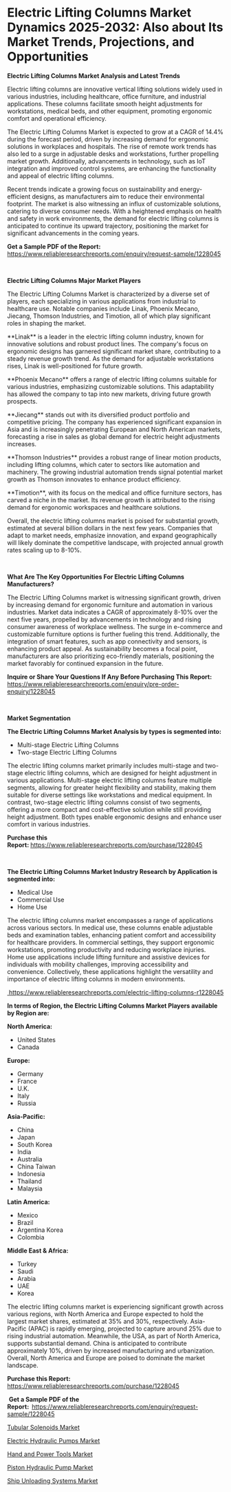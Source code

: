 <p><h1>Electric Lifting Columns Market Dynamics 2025-2032: Also about Its Market Trends, Projections, and Opportunities</h1></p><p><strong>Electric Lifting Columns Market Analysis and Latest Trends</strong></p>
<p><p>Electric lifting columns are innovative vertical lifting solutions widely used in various industries, including healthcare, office furniture, and industrial applications. These columns facilitate smooth height adjustments for workstations, medical beds, and other equipment, promoting ergonomic comfort and operational efficiency. </p><p>The Electric Lifting Columns Market is expected to grow at a CAGR of 14.4% during the forecast period, driven by increasing demand for ergonomic solutions in workplaces and hospitals. The rise of remote work trends has also led to a surge in adjustable desks and workstations, further propelling market growth. Additionally, advancements in technology, such as IoT integration and improved control systems, are enhancing the functionality and appeal of electric lifting columns. </p><p>Recent trends indicate a growing focus on sustainability and energy-efficient designs, as manufacturers aim to reduce their environmental footprint. The market is also witnessing an influx of customizable solutions, catering to diverse consumer needs. With a heightened emphasis on health and safety in work environments, the demand for electric lifting columns is anticipated to continue its upward trajectory, positioning the market for significant advancements in the coming years.</p></p>
<p><strong>Get a Sample PDF of the Report:&nbsp;</strong> <a href="https://www.reliableresearchreports.com/enquiry/request-sample/1228045?utm_campaign=8&utm_medium=2&utm_source=Github&utm_content=ia&utm_term=18022025&utm_id=electric-lifting-columns">https://www.reliableresearchreports.com/enquiry/request-sample/1228045</a></p>
<p>&nbsp;</p>
<p><strong>Electric Lifting Columns Major Market Players</strong></p>
<p><p>The Electric Lifting Columns Market is characterized by a diverse set of players, each specializing in various applications from industrial to healthcare use. Notable companies include Linak, Phoenix Mecano, Jiecang, Thomson Industries, and Timotion, all of which play significant roles in shaping the market.</p><p>**Linak** is a leader in the electric lifting column industry, known for innovative solutions and robust product lines. The company's focus on ergonomic designs has garnered significant market share, contributing to a steady revenue growth trend. As the demand for adjustable workstations rises, Linak is well-positioned for future growth.</p><p>**Phoenix Mecano** offers a range of electric lifting columns suitable for various industries, emphasizing customizable solutions. This adaptability has allowed the company to tap into new markets, driving future growth prospects.</p><p>**Jiecang** stands out with its diversified product portfolio and competitive pricing. The company has experienced significant expansion in Asia and is increasingly penetrating European and North American markets, forecasting a rise in sales as global demand for electric height adjustments increases.</p><p>**Thomson Industries** provides a robust range of linear motion products, including lifting columns, which cater to sectors like automation and machinery. The growing industrial automation trends signal potential market growth as Thomson innovates to enhance product efficiency.</p><p>**Timotion**, with its focus on the medical and office furniture sectors, has carved a niche in the market. Its revenue growth is attributed to the rising demand for ergonomic workspaces and healthcare solutions.</p><p>Overall, the electric lifting columns market is poised for substantial growth, estimated at several billion dollars in the next few years. Companies that adapt to market needs, emphasize innovation, and expand geographically will likely dominate the competitive landscape, with projected annual growth rates scaling up to 8-10%.</p></p>
<p>&nbsp;</p>
<p><strong>What Are The Key Opportunities For Electric Lifting Columns Manufacturers?</strong></p>
<p><p>The Electric Lifting Columns market is witnessing significant growth, driven by increasing demand for ergonomic furniture and automation in various industries. Market data indicates a CAGR of approximately 8-10% over the next five years, propelled by advancements in technology and rising consumer awareness of workplace wellness. The surge in e-commerce and customizable furniture options is further fueling this trend. Additionally, the integration of smart features, such as app connectivity and sensors, is enhancing product appeal. As sustainability becomes a focal point, manufacturers are also prioritizing eco-friendly materials, positioning the market favorably for continued expansion in the future.</p></p>
<p><strong>Inquire or Share Your Questions If Any Before Purchasing This Report:</strong> <a href="https://www.reliableresearchreports.com/enquiry/pre-order-enquiry/1228045?utm_campaign=8&utm_medium=2&utm_source=Github&utm_content=ia&utm_term=18022025&utm_id=electric-lifting-columns">https://www.reliableresearchreports.com/enquiry/pre-order-enquiry/1228045</a></p>
<p>&nbsp;</p>
<p><strong>Market Segmentation</strong></p>
<p><strong>The Electric Lifting Columns Market Analysis by types is segmented into:</strong></p>
<p><ul><li>Multi-stage Electric Lifting Columns</li><li>Two-stage Electric Lifting Columns</li></ul></p>
<p><p>The electric lifting columns market primarily includes multi-stage and two-stage electric lifting columns, which are designed for height adjustment in various applications. Multi-stage electric lifting columns feature multiple segments, allowing for greater height flexibility and stability, making them suitable for diverse settings like workstations and medical equipment. In contrast, two-stage electric lifting columns consist of two segments, offering a more compact and cost-effective solution while still providing height adjustment. Both types enable ergonomic designs and enhance user comfort in various industries.</p></p>
<p><strong>Purchase this Report:&nbsp;</strong><a href="https://www.reliableresearchreports.com/purchase/1228045?utm_campaign=8&utm_medium=2&utm_source=Github&utm_content=ia&utm_term=18022025&utm_id=electric-lifting-columns">https://www.reliableresearchreports.com/purchase/1228045</a></p>
<p>&nbsp;</p>
<p><strong>The Electric Lifting Columns Market Industry Research by Application is segmented into:</strong></p>
<p><ul><li>Medical Use</li><li>Commercial Use</li><li>Home Use</li></ul></p>
<p><p>The electric lifting columns market encompasses a range of applications across various sectors. In medical use, these columns enable adjustable beds and examination tables, enhancing patient comfort and accessibility for healthcare providers. In commercial settings, they support ergonomic workstations, promoting productivity and reducing workplace injuries. Home use applications include lifting furniture and assistive devices for individuals with mobility challenges, improving accessibility and convenience. Collectively, these applications highlight the versatility and importance of electric lifting columns in modern environments.</p></p>
<p><a href="https://www.reliableresearchreports.com/electric-lifting-columns-r1228045?utm_campaign=8&utm_medium=2&utm_source=Github&utm_content=ia&utm_term=18022025&utm_id=electric-lifting-columns">&nbsp;https://www.reliableresearchreports.com/electric-lifting-columns-r1228045</a></p>
<p><strong>In terms of Region, the Electric Lifting Columns Market Players available by Region are:</strong></p>
<p>
    <p> <strong> North America: </strong>
        <ul>
            <li>United States</li>
            <li>Canada</li>
        </ul>
        </p> 
    <p> <strong> Europe: </strong>
        <ul>
            <li>Germany</li>
            <li>France</li>
            <li>U.K.</li>
            <li>Italy</li>
            <li>Russia</li>
        </ul>
        </p> 
    <p> <strong> Asia-Pacific: </strong>
        <ul>
            <li>China</li>
            <li>Japan</li>
            <li>South Korea</li>
            <li>India</li>
            <li>Australia</li>
            <li>China Taiwan</li>
            <li>Indonesia</li>
            <li>Thailand</li>
            <li>Malaysia</li>
        </ul>
        </p> 
    <p> <strong> Latin America: </strong>
        <ul>
            <li>Mexico</li>
            <li>Brazil</li>
            <li>Argentina Korea</li>
            <li>Colombia</li>
        </ul>
        </p> 
    <p> <strong> Middle East & Africa: </strong>
        <ul>
            <li>Turkey</li>
            <li>Saudi</li>
            <li>Arabia</li>
            <li>UAE</li>
            <li>Korea</li>
        </ul>
    </p>
    </p>
<p><p>The electric lifting columns market is experiencing significant growth across various regions, with North America and Europe expected to hold the largest market shares, estimated at 35% and 30%, respectively. Asia-Pacific (APAC) is rapidly emerging, projected to capture around 25% due to rising industrial automation. Meanwhile, the USA, as part of North America, supports substantial demand. China is anticipated to contribute approximately 10%, driven by increased manufacturing and urbanization. Overall, North America and Europe are poised to dominate the market landscape.</p></p>
<p><strong>Purchase this Report: </strong><a href="https://www.reliableresearchreports.com/purchase/1228045?utm_campaign=8&utm_medium=2&utm_source=Github&utm_content=ia&utm_term=18022025&utm_id=electric-lifting-columns">https://www.reliableresearchreports.com/purchase/1228045</a></p>
<p>&nbsp;<strong>Get a Sample PDF of the Report:&nbsp;&nbsp;</strong><a href="https://www.reliableresearchreports.com/enquiry/request-sample/1228045?utm_campaign=8&utm_medium=2&utm_source=Github&utm_content=ia&utm_term=18022025&utm_id=electric-lifting-columns">https://www.reliableresearchreports.com/enquiry/request-sample/1228045</a></p>
<p><strong></strong></p>
<p><p><a href="https://github.com/verikaahova/Market-Research-Report-List-1/blob/main/tubular-solenoids-market.md?utm_campaign=8&utm_medium=2&utm_source=Github&utm_content=ia&utm_term=18022025&utm_id=electric-lifting-columns">Tubular Solenoids Market</a></p><p><a href="https://github.com/dingharhouma/Market-Research-Report-List-1/blob/main/electric-hydraulic-pumps-market.md?utm_campaign=8&utm_medium=2&utm_source=Github&utm_content=ia&utm_term=18022025&utm_id=electric-lifting-columns">Electric Hydraulic Pumps Market</a></p><p><a href="https://github.com/ezahdyre/Market-Research-Report-List-1/blob/main/hand-and-power-tools-market.md?utm_campaign=8&utm_medium=2&utm_source=Github&utm_content=ia&utm_term=18022025&utm_id=electric-lifting-columns">Hand and Power Tools Market</a></p><p><a href="https://github.com/tshumaalzlam0/Market-Research-Report-List-1/blob/main/piston-hydraulic-pump-market.md?utm_campaign=8&utm_medium=2&utm_source=Github&utm_content=ia&utm_term=18022025&utm_id=electric-lifting-columns">Piston Hydraulic Pump Market</a></p><p><a href="https://github.com/kaqiewan/Market-Research-Report-List-1/blob/main/ship-unloading-systems-market.md?utm_campaign=8&utm_medium=2&utm_source=Github&utm_content=ia&utm_term=18022025&utm_id=electric-lifting-columns">Ship Unloading Systems Market</a></p></p>